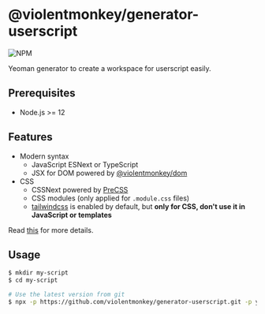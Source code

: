 # @violentmonkey/generator-userscript

![NPM](https://img.shields.io/npm/v/@violentmonkey/generator-userscript.svg)

Yeoman generator to create a workspace for userscript easily.

## Prerequisites

- Node.js >= 12

## Features

- Modern syntax
  - JavaScript ESNext or TypeScript
  - JSX for DOM powered by [@violentmonkey/dom](https://github.com/violentmonkey/vm-dom)
- CSS
  - CSSNext powered by [PreCSS](https://github.com/jonathantneal/precss)
  - CSS modules (only applied for `.module.css` files)
  - [tailwindcss](https://tailwindcss.com/) is enabled by default, but **only for CSS, don't use it in JavaScript or templates**

Read [this](https://violentmonkey.github.io/guide/using-modern-syntax/) for more details.

## Usage

```sh
$ mkdir my-script
$ cd my-script

# Use the latest version from git
$ npx -p https://github.com/violentmonkey/generator-userscript.git -p yo yo @violentmonkey/userscript
```
